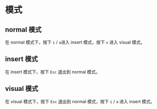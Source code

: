 # 模式
## normal 模式
在 normal 模式下，按下 `i` / `a`进入 insert 模式，按下 `v` 进入 visual 模式。
## insert 模式
在 insert 模式下，按下 `Esc` 退出到 normal 模式。
## visual 模式
在 visual 模式下，按下 `Esc` 退出到 normal 模式，按下 `i` / `a` 进入 insert 模式。

